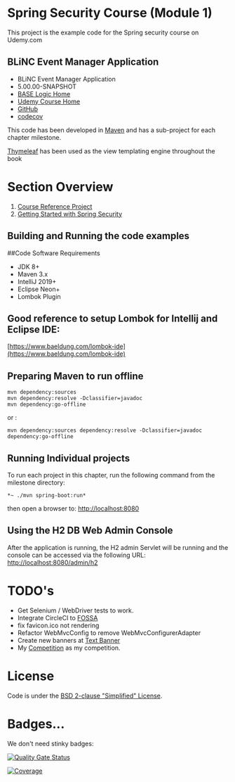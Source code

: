 # Spring Security Course (Module 1)

This project is the example code for the Spring security course on Udemy.com

## BLiNC Event Manager Application

* BLiNC Event Manager Application
* 5.00.00-SNAPSHOT
* [BASE Logic Home](https://baselogic.io)
* [Udemy Course Home](https://udemy.com)
* [GitHub](https://github.com/mickknutson/spring_security_course)
* [codecov](https://codecov.io/gh/mickknutson)

This code has been developed in [Maven](http://maven.apache.org) and has
a sub-project for each chapter milestone.

[Thymeleaf](http://www.thymeleaf.org/doc/tutorials/3.0/usingthymeleaf.html)
has been used as the view templating engine throughout the book


# Section Overview

1. [Course Reference Project](chapter01/README.md)
2. [Getting Started with Spring Security](chapter02/README.md)


## Building and Running the code examples

##Code Software Requirements

* JDK 8+
* Maven 3.x
* IntelliJ 2019+
* Eclipse Neon+
* Lombok Plugin

## Good reference to setup Lombok for Intellij and Eclipse IDE:
[https://www.baeldung.com/lombok-ide](https://www.baeldung.com/lombok-ide)


## Preparing Maven to run offline
    mvn dependency:sources
    mvn dependency:resolve -Dclassifier=javadoc
    mvn dependency:go-offline

or :

    mvn dependency:sources dependency:resolve -Dclassifier=javadoc dependency:go-offline


## Running Individual projects

To run each project in this chapter, run the following command from the
milestone directory:

    *~ ./mvn spring-boot:run*

then open a browser to:
[http://localhost:8080](http://localhost:8080)


## Using the H2 DB Web Admin Console

After the application is running, the H2 admin Servlet will be running
and the console can be accessed via the following URL:
[http://localhost:8080/admin/h2](http://localhost:8080/admin/h2)




# TODO's

* Get Selenium / WebDriver tests to work.
* Integrate CircleCI to [FOSSA](https://fossa.io/docs/integrating-tools/circleci/)
* fix favicon.ico not rendering
* Refactor WebMvcConfig to remove WebMvcConfigurerAdapter
* Create new banners at [Text Banner](http://patorjk.com/software/taag/#p=display&h=0&f=Big&t=Event%20Manager%20%0AChapter02)
* My [Competition](https://www.udemy.com/course/learning-path-spring-secure-your-apps-with-spring-security/) as my competition.


# License
Code is under the [BSD 2-clause "Simplified" License](LICENSE.txt).

# Badges...

We don't need stinky badges:

[![Quality Gate Status](https://sonarcloud.io/api/project_badges/measure?project=mickknutson_spring_security_course&metric=alert_status)](https://sonarcloud.io/dashboard?id=mickknutson_spring_security_course)

[![Coverage](https://sonarcloud.io/api/project_badges/measure?project=mickknutson_spring_security_course&metric=coverage)](https://sonarcloud.io/dashboard?id=mickknutson_spring_security_course)

